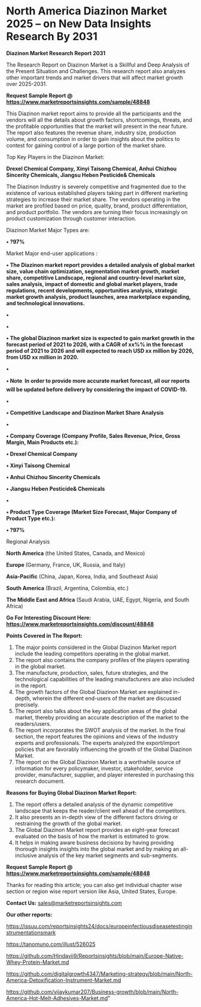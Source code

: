 # North America Diazinon Market 2025 – on New Data Insights Research By 2031

<strong>Diazinon Market Research Report 2031</strong>

The Research Report on Diazinon Market is a Skillful and Deep Analysis of the Present Situation and Challenges. This research report also analyzes other important trends and market drivers that will affect market growth over 2025-2031.

<strong>Request Sample Report @ <a href=https://www.marketreportsinsights.com/sample/48848>https://www.marketreportsinsights.com/sample/48848</a></strong>

This Diazinon market report aims to provide all the participants and the vendors will all the details about growth factors, shortcomings, threats, and the profitable opportunities that the market will present in the near future. The report also features the revenue share, industry size, production volume, and consumption in order to gain insights about the politics to contest for gaining control of a large portion of the market share.

Top Key Players in the Diazinon Market:

<strong>Drexel Chemical Company, Xinyi Taisong Chemical, Anhui Chizhou Sincerity Chemicals, Jiangsu Heben Pesticide& Chemicals</strong>

The Diazinon Industry is severely competitive and fragmented due to the existence of various established players taking part in different marketing strategies to increase their market share. The vendors operating in the market are profiled based on price, quality, brand, product differentiation, and product portfolio. The vendors are turning their focus increasingly on product customization through customer interaction.

Diazinon Market Major Types are:

<strong>•  ?97%</strong>

Market Major end-user applications :

<strong>•  The Diazinon market report provides a detailed analysis of global market size, value chain optimization, segmentation market growth, market share, competitive Landscape, regional and country-level market size, sales analysis, impact of domestic and global market players, trade regulations, recent developments, opportunities analysis, strategic market growth analysis, product launches, area marketplace expanding, and technological innovations.

•  

•  

•  The global Diazinon market size is expected to gain market growth in the forecast period of 2021 to 2026, with a CAGR of xx%% in the forecast period of 2021 to 2026 and will expected to reach USD xx million by 2026, from USD xx million in 2020.

•  

•  Note  In order to provide more accurate market forecast, all our reports will be updated before delivery by considering the impact of COVID-19.

•  

•  Competitive Landscape and Diazinon Market Share Analysis

•  

•  Company Coverage (Company Profile, Sales Revenue, Price, Gross Margin, Main Products etc.): 

•  Drexel Chemical Company

•  Xinyi Taisong Chemical

•  Anhui Chizhou Sincerity Chemicals

•  Jiangsu Heben Pesticide& Chemicals

•  

•  Product Type Coverage (Market Size  Forecast, Major Company of Product Type etc.):

•  ?97%</strong>

Regional Analysis

</u><strong><b>North America</b></strong> (the United States, Canada, and Mexico)

<strong><b>Europe </b></strong>(Germany, France, UK, Russia, and Italy)

<strong><b>Asia-Pacific</b></strong> (China, Japan, Korea, India, and Southeast Asia)

<strong><b>South America</b></strong> (Brazil, Argentina, Colombia, etc.)

<strong><b>The Middle East and Africa</b></strong> (Saudi Arabia, UAE, Egypt, Nigeria, and South Africa)

<strong>Go For Interesting Discount Here: <a href=https://www.marketreportsinsights.com/discount/48848>https://www.marketreportsinsights.com/discount/48848</a></strong>

<strong>Points Covered in The Report:</strong>
<ol>
  <li>The major points considered in the Global Diazinon Market report include the leading competitors operating in the global market.</li>
  <li>The report also contains the company profiles of the players operating in the global market.</li>
  <li>The manufacture, production, sales, future strategies, and the technological capabilities of the leading manufacturers are also included in the report.</li>
  <li>The growth factors of the Global Diazinon Market are explained in-depth, wherein the different end-users of the market are discussed precisely.</li>
  <li>The report also talks about the key application areas of the global market, thereby providing an accurate description of the market to the readers/users.</li>
  <li>The report incorporates the SWOT analysis of the market. In the final section, the report features the opinions and views of the industry experts and professionals. The experts analyzed the export/import policies that are favorably influencing the growth of the Global Diazinon Market.</li>
  <li>The report on the Global Diazinon Market is a worthwhile source of information for every policymaker, investor, stakeholder, service provider, manufacturer, supplier, and player interested in purchasing this research document.</li>
</ol>
<strong>Reasons for Buying Global Diazinon Market Report:</strong>

<ol>
  <li>The report offers a detailed analysis of the dynamic competitive landscape that keeps the reader/client well ahead of the competitors.</li>
  <li>It also presents an in-depth view of the different factors driving or restraining the growth of the global market.</li>
  <li>The Global Diazinon Market report provides an eight-year forecast evaluated on the basis of how the market is estimated to grow.</li>
  <li>It helps in making aware business decisions by having providing thorough insights insights into the global market and by making an all-inclusive analysis of the key market segments and sub-segments.</li>
</ol>
<strong>Request Sample Report @ <a href=https://www.marketreportsinsights.com/sample/48848>https://www.marketreportsinsights.com/sample/48848</a></strong>


Thanks for reading this article; you can also get individual chapter wise section or region wise report version like Asia, United States, Europe.

<strong>Contact Us:</strong>
sales@marketreportsinsights.com

<strong>Our other reports:</strong>

<a href=https://issuu.com/reportsinsights24/docs/europeinfectiousdiseasetestinginstrumentationsmark>https://issuu.com/reportsinsights24/docs/europeinfectiousdiseasetestinginstrumentationsmark</a>

<a href=https://tanomuno.com/illust/526025>https://tanomuno.com/illust/526025</a>

<a href=https://github.com/Hindavii9/Reportsinsights/blob/main/Europe-Native-Whey-Protein-Market.md>https://github.com/Hindavii9/Reportsinsights/blob/main/Europe-Native-Whey-Protein-Market.md</a>

<a href=https://github.com/digitalgrowth4347/Marketing-strategy/blob/main/North-America-Detoxification-Instrument-Market.md>https://github.com/digitalgrowth4347/Marketing-strategy/blob/main/North-America-Detoxification-Instrument-Market.md</a>

<a href=https://github.com/vijaykumar207/Business-growth/blob/main/North-America-Hot-Melt-Adhesives-Market.md>https://github.com/vijaykumar207/Business-growth/blob/main/North-America-Hot-Melt-Adhesives-Market.md</a>"
